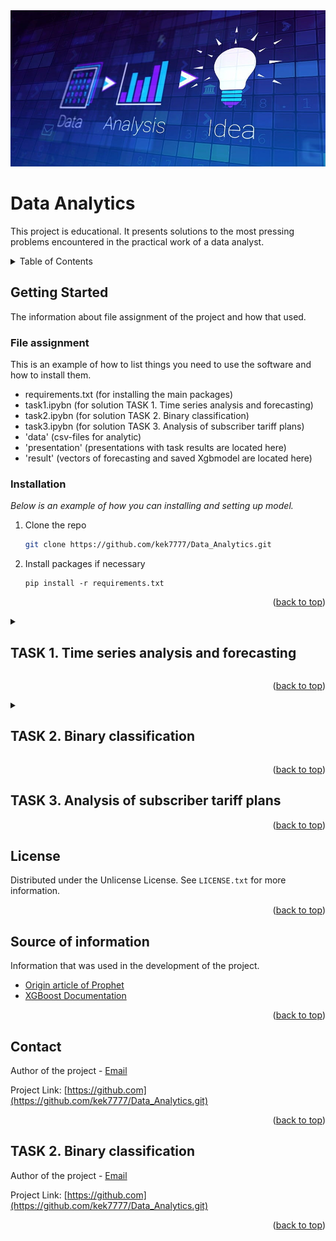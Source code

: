 <img src="src\img\title.jpg" width="800" height="250">

<a id="readme-top"></a>

<!-- TITLE -->
#  **Data Analytics**

This project is educational. It presents solutions to the most pressing problems encountered in the practical work of a data analyst.

<!-- TABLE OF CONTENTS -->
<details>
  <summary> Table of Contents </summary>
  <ol>
    <li>
          <a href="#getting-started">Getting Started</a>
          <ul>
            <li><a href="#file-assignment">File assignment</a></li>
            <li><a href="#installation">Installation</a></li>
          </ul>
    <li><a href="#task-1-time-series-analysis-and-forecasting">TASK 1. Time series analysis and forecasting</a></li>
    <li><a href="#task-2-binary-classification">TASK 2. Binary classification</a></li>
    <li><a href="#task-3-analysis-of-subscriber-tariff-plans">TASK 3. Analysis of subscriber tariff plans</a></li>
    <li><a href="#license">License</a></li>
    <li><a href="#Source-of-information">Source of information</a></li>
    <li><a href="#contact">Contact</a></li>
  </ol>
</details>


<!-- GETTING STARTED -->
## Getting Started

The information about file assignment of the project and how that used.

### File assignment

This is an example of how to list things you need to use the software and how to install them.
* requirements.txt (for installing the main packages)
* task1.ipybn (for solution TASK 1. Time series analysis and forecasting)
* task2.ipybn (for solution TASK 2. Binary classification)
* task3.ipybn (for solution TASK 3. Analysis of subscriber tariff plans)
* 'data' (csv-files for analytic)
* 'presentation' (presentations with task results are located here)
* 'result' (vectors of forecasting and saved Xgbmodel are located here)


### Installation

_Below is an example of how you can  installing and setting up model._

1. Clone the repo
   ```sh
   git clone https://github.com/kek7777/Data_Analytics.git
   ```
2. Install packages if necessary
   ```
   pip install -r requirements.txt
   ```
   
 <p align="right">(<a href="#readme-top">back to top</a>)</p>


<!-- TASK 1 -->

<details>
  <summary><strong><h2 id="task-1-time-series-analysis-and-forecasting">TASK 1. Time series analysis and forecasting</h2></strong></summary>
  <div>
    <p><strong>DESCRIPTION OF TASK</strong><br>
    Using historical data on the "Timeseries" sheet (see tasks_1_2.xlsx), build a time series model. Predict the daily behavior of the series over the next 3 months. Explain the choice of forecasting method. Provide estimates of the forecast quality.</p>
    <p style="line-height: 1.2; margin: 0;">
    <strong>TASK PROGRESS</strong><br>
        <strong>Step 1. Time series analysis.</strong><br>  The objective of the time series analysis was to examine its structure and key characteristics: trend, seasonality, and stationarity. For this purpose, the capabilities of the Pandas and Statsmodels libraries were utilized. The analysis revealed that the time series is  <strong>well-structured</strong>  and contains no missing (null) values. It also exhibits  <strong>weak stationarity, annual seasonality, and a positive upward trend.</strong>  Based on a review of scientific and technical literature, and considering the characteristics of the time series under study, the  <strong>PROPHET model</strong>  was selected for further investigation.</p>
        <strong>Step 2. Model training.</strong> <br> Three Prophet models with different parameter configurations were evaluated:<br>
        Model 1 - default parameters.<br>
        Model 2 - parameters optimized using Prophet's built-in <strong>cross-validation</strong> function.<br>
        Model 3 - custom parameters based on Model2's configuration.<br>
        All models were trained and tested on datasets containing 1552 training samples and 90 test samples.<br>
        The most accurate model was selected based on the minimum MAPE (Mean Absolute Percentage Error) value.<br>
        Research results showed that Model 3 achieved the lowest <strong>MAPE (0.13)</strong>, demonstrating the most accurate predictions for the time series.</p>
        <strong>Step 3. Forecasting.</strong><br> Using Model 3, 3-month forecast (July 1 - September 28, 2019) were  generated.<br> <strong>The forecast results:</strong><br> An overall positive trend with a minor downturn at the end of the forecast period.<br>
        Forecast vector is presented in the file <strong>'forecast_1.csv'</strong>.<br>
        Visualized results of the TASK 1 are presented in the file <strong>'task_1.pdf'</strong>.</p><br>
        <table style="border-collapse: collapse; width: 200px; font-family: Arial, sans-serif;">
      <tr>
      <th colspan="2" style="border-bottom: 1px solid #ddd; padding: 8px; text-align: left;">Predicted values</th>
      </tr>
      <tr>
      <td style="padding: 8px; border-bottom: 1px solid #ddd;">max:</td>
      <td style="padding: 8px; border-bottom: 1px solid #ddd; text-align: right;">6564</td>
      </tr>
      <tr>
      <td style="padding: 8px; border-bottom: 1px solid #ddd;">min:</td>
      <td style="padding: 8px; border-bottom: 1px solid #ddd; text-align: right;">3400</td>
      </tr>
      <tr>
      <td style="padding: 8px;">mean:</td>
      <td style="padding: 8px; text-align: right;">4877</td>
      </tr>
      </table>
  </div>
</details>
 <p align="right">(<a href="#readme-top">back to top</a>)</p>




<!-- TASK 2 -->

<details>
  <summary><strong><h2 id="task-2-binary-classification">TASK 2. Binary classification</h2></strong></summary>
  <div>
    <p><strong>DESCRIPTION OF TASK</strong><br>
    Using the dataset on the "Training" sheet (see tasks_1_2.xlsx) as a training sample, predict the values of the target variable 'Target' for the dataset on the "Validate" sheet. Justify the choice of the method. Provide accuracy and predictive model quality metrics. Plot the ROC curve. Name the three most important predictors.</p>
    <p style="line-height: 1.2; margin: 0;">
    <strong>TASK PROGRESS</strong><br>
        <strong>Step 1. Exploratory data analysis.</strong><br>  The data analysis showed that the data is structured and contains about <strong>3% missing values (null)</strong>. Additionally, there are outliers in the data. The target features are balanced.<br>
        Two approaches were considered for handling missing values: <strong>median</strong> replacement and <strong>KNNImputer</strong> (Scikit-learn). The best model performance was obtained when using the second imputation method.</p>
        <strong>Step 2. Model training.</strong><br> For a classification problem, three models were considered: <strong>DecisionTreeClassifier, XGBClassifier, and ExtraTreeClassifier</strong>.<br> The models' parameters were tuned using <strong>GridSearchCV</strong>.<br>
        All models were trained and tested on data split into 80% train and 20% test sets.<br>
      The selection of the most accurate model was based on the analysis of the following metrics: <strong>ROC, Recall, Accuracy, Precision, F1, and Confusion Matrix</strong>.<br>
      The training found that the <strong>XGBClassifier model</strong> provides the most accurate classification of the classes.<br></p>
      <table style="border-collapse: collapse; width: 200px; font-family: Arial, sans-serif;">
      <tr>
      <th colspan="2" style="border-bottom: 1px solid #ddd; padding: 8px; text-align: left;">Metrics</th>
      </tr>
      <tr>
      <td style="padding: 8px; border-bottom: 1px solid #ddd;">ROC:</td>
      <td style="padding: 8px; border-bottom: 1px solid #ddd; text-align: right;">0.78</td>
      </tr>
      <tr>
      <td style="padding: 8px; border-bottom: 1px solid #ddd;">Precision:</td>
      <td style="padding: 8px; border-bottom: 1px solid #ddd; text-align: right;">0.71</td>
      </tr>
      <tr>
      <td style="padding: 8px;">F1:</td>
      <td style="padding: 8px; text-align: right;">0.69</td>
      </tr>
      </table>
      </p>
      The features were also assessed according to their degree of influence on the MSE. Of the 31 features, three have the greatest influence on prediction: <strong>P22, P1, P9</strong>.</p>
        <strong>Step 3. Forecasting.</strong><br> Using XGBClassifier model, the target variable 'Target' was  generated. Distribution of predicted classes: <strong>Class 0 (15508), Class 1 (4492)</strong>.</p>
  </div>
</details>
 <p align="right">(<a href="#readme-top">back to top</a>)</p>



<!-- TASK 3 -->

<h2 id="task-3-analysis-of-subscriber-tariff-plans">TASK 3. Analysis of subscriber tariff plans</h2>










 <p align="right">(<a href="#readme-top">back to top</a>)</p>



 <!-- LICENSE -->
 ## License
 
 Distributed under the Unlicense License. See `LICENSE.txt` for more information.
 
 <p align="right">(<a href="#readme-top">back to top</a>)</p>
 
 <!-- Source of information -->
 
 ## Source of information
 
 Information that was used in the development of the project.
 
 * [Origin article of Prophet](https://facebook.github.io/prophet/static/prophet_paper_20170113.pdf)
 * [XGBoost Documentation](https://xgboost.readthedocs.io/en/stable/)

 
 <p align="right">(<a href="#readme-top">back to top</a>)</p>

  <!-- CONTACT -->
 ## Contact
 
 Author of the project - [Email](https://kek777.mail.ru)
 
 Project Link: [https://github.com](https://github.com/kek7777/Data_Analytics.git)
 
 <p align="right">(<a href="#readme-top">back to top</a>)</p>



 <!-- TASK 2 -->
 ## TASK 2. Binary classification
 
 Author of the project - [Email](https://kek777.mail.ru)
 
 Project Link: [https://github.com](https://github.com/kek7777/Data_Analytics.git)
 
 <p align="right">(<a href="#readme-top">back to top</a>)</p>
 
 
